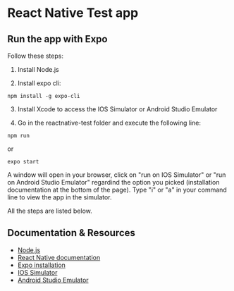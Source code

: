 # React Native Test app

## Run the app with Expo

Follow these steps:

1. Install Node.js

2. Install expo cli: 
```
npm install -g expo-cli
```
3. Install Xcode to access the IOS Simulator or Android Studio Emulator

4. Go in the reactnative-test folder and execute the following line: 
```
npm run
```
or
```
expo start
```
A window will open in your browser, click on "run on IOS Simulator" or "run on Android Studio Emulator" regardind the option you picked (installation documentation at the bottom of the page). Type "i" or "a" in your command line to view the app in the simulator.

All the steps are listed below.


## Documentation & Resources

* [Node.js](https://nodejs.org/en/)
* [React Native documentation](https://reactnative.dev/docs/getting-started)
* [Expo installation](https://docs.expo.io/versions/latest/get-started/installation/)
* [IOS Simulator](https://docs.expo.io/versions/v36.0.0/workflow/ios-simulator/)
* [Android Studio Emulator](https://docs.expo.io/versions/v36.0.0/workflow/android-studio-emulator/)

